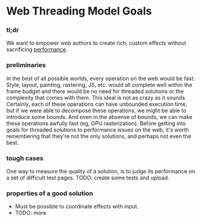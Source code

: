 Web Threading Model Goals
=========================

### tl;dr
We want to empower web authors to create rich, custom effects without sacrificing [performance](https://docs.google.com/document/d/1bYMyE6NdiAupuwl7pWQfB-vOZBPSsXCv57hljLDMV8E/edit).

### preliminaries
In the best of all possible worlds, every operation on the web would be fast. Style, layout, painting, rastering, JS, etc. would all complete well within the frame budget and there would be no need for threaded solutions or the complexity that comes with them. This ideal is not as crazy as it sounds. Certainly, each of these operations can have unbounded execution time, but if we were able to decompose these operations, we might be able to introduce some bounds. And even in the absense of bounds, we can make these operations awfully fast (eg, GPU rasterization). Before getting into goals for threaded solutions to performance issues on the web, it's worth remembering that they're not the only solutions, and perhaps not even the best.

### tough cases
One way to measure the quality of a solution, is to judge its performance on a set of difficult test pages. TODO: create some tests and upload.

### properties of a good solution
- Must be possible to coordinate effects with input.
- TODO: more
